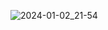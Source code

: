 ![2024-01-02_21-54](https://github.com/sfid98/dotfiles/assets/57460392/4170ae68-4a9b-406f-8b9e-ec00f6367b26)
